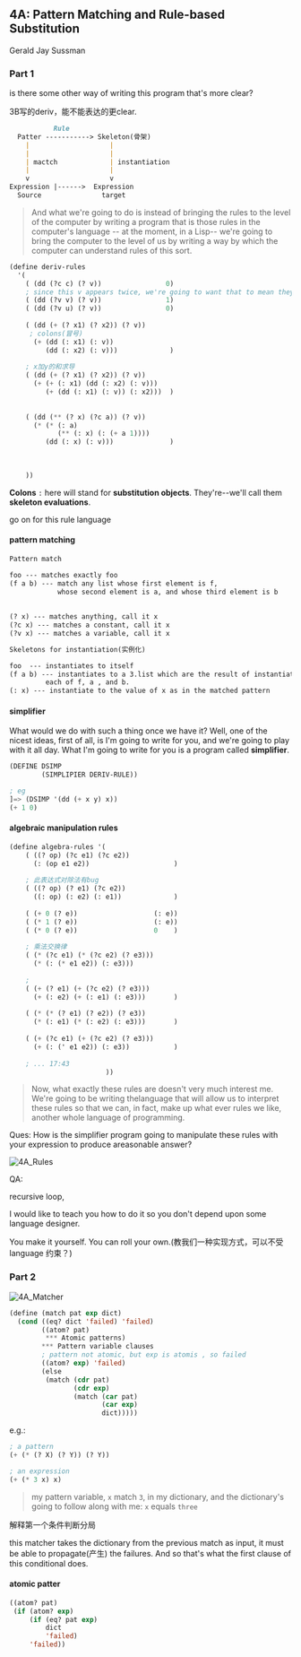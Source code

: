 ## 4A: Pattern Matching and Rule-based Substitution

Gerald Jay Sussman

### Part 1

is there some other way of writing this program that's more clear?

3B写的deriv，能不能表达的更clear.

```markdown
           Rule
  Patter -----------> Skeleton(骨架)
    |                    |
    |                    |
    | mactch             | instantiation
    |                    |
    v                    v
Expression |------>  Expression
  Source               target
```

>  And what we're going to do is instead of bringing the rules to the level of the computer by writing a program that is those rules in the computer's language -- at the moment, in a Lisp-- we're going to bring the computer to the level of us by writing a way by which the computer can understand rules of this sort.

```lisp
(define deriv-rules
  '(
    ( (dd (?c c) (? v))                0)
    ; since this v appears twice, we're going to want that to mean they have to be the same.
    ( (dd (?v v) (? v))                1)
    ( (dd (?v u) (? v))                0)
    
    ( (dd (+ (? x1) (? x2)) (? v))
     ; colons(冒号)
      (+ (dd (: x1) (: v))
         (dd (: x2) (: v)))             )
    
    ; x加y的和求导
    ( (dd (+ (? x1) (? x2)) (? v))
      (+ (+ (: x1) (dd (: x2) (: v)))
         (+ (dd (: x1) (: v)) (: x2)))  )
    
    
    ( (dd (** (? x) (?c a)) (? v))
      (* (* (: a)
            (** (: x) (: (+ a 1))))
         (dd (: x) (: v)))              )
    
    
    
    ))
```

**Colons** `:` here will stand for **substitution objects**. They're--we'll call them **skeleton evaluations**.

go on for this rule language

#### pattern matching

```markdown
Pattern match

foo --- matches exactly foo
(f a b) --- match any list whose first element is f, 
            whose second element is a, and whose third element is b
            
            
(? x) --- matches anything, call it x
(?c x) --- matches a constant, call it x
(?v x) --- matches a variable, call it x
```

```markdown
Skeletons for instantiation(实例化)

foo  --- instantiates to itself
(f a b) --- instantiates to a 3.list which are the result of instantiating
         each of f, a , and b.
(: x) --- instantiate to the value of x as in the matched pattern
```

####  simplifier

What would we do with such a thing once we have it? Well, one of the nicest ideas, first of all, is I'm going to write for you, and we're going to play with it all day. What I'm going to write for you is a program called **simplifier**.

```lisp
(DEFINE DSIMP
        (SIMPLIPIER DERIV-RULE))

; eg
]=> (DSIMP '(dd (+ x y) x))
(+ 1 0)
```

#### algebraic manipulation rules

```lisp
(define algebra-rules '(
	( ((? op) (?c e1) (?c e2))
      (: (op e1 e2))                     )
    
	; 此表达式对除法有bug
    ( ((? op) (? e1) (?c e2))
      ((: op) (: e2) (: e1))             )
                        
	( (+ 0 (? e))                   (: e))
	( (* 1 (? e))                   (: e))
	( (* 0 (? e))                   0    )
     
	; 乘法交换律
	( (* (?c e1) (* (?c e2) (? e3)))
      (* (: (* e1 e2)) (: e3)))
                        
	;
	( (+ (? e1) (+ (?c e2) (? e3)))
      (+ (: e2) (+ (: e1) (: e3)))       )
                        
	( (* (* (? e1) (? e2)) (? e3))
      (* (: e1) (* (: e2) (: e3)))       )
                        
	( (+ (?c e1) (+ (?c e2) (? e3)))
      (+ (: (' e1 e2)) (: e3))           )
	
	; ... 17:43
                        ))
```

> Now, what exactly these rules are doesn't very much interest me. We're going to be writing thelanguage that will allow us to interpret these rules so that we can, in fact, make up what ever rules we like, another whole language of programming.

Ques: How is the simplifier program going to manipulate these rules with your expression to produce areasonable answer?



![4A_Rules](./png/4A_Rules.png)

QA: 

recursive loop, 

I would like to teach you how to do it so you don't depend upon some language designer.

You make it yourself. You can roll your own.(教我们一种实现方式，可以不受language 约束？)



### Part 2

![4A_Matcher](./png/4A_Matcher.png)



```lisp
(define (match pat exp dict)
  (cond ((eq? dict 'failed) 'failed)
    	((atom? pat)
         *** Atomic patterns)
    	*** Pattern variable clauses
    	; pattern not atomic, but exp is atomis , so failed
    	((atom? exp) 'failed)
    	(else
         (match (cdr pat)
                (cdr exp)
                (match (car pat)
                       (car exp)
                       dict)))))
```



e.g.:

```lisp
; a pattern
(+ (* (? X) (? Y)) (? Y))

; an expression
(+ (* 3 x) x)
```

> my pattern variable, `x` match `3`, in my dictionary, and the dictionary's going to follow along with me: `x` equals `three`

解释第一个条件判断分局

this matcher takes the dictionary from the previous match as input, it must be able to propagate(产生) the failures. And so that's what the first clause of this conditional does.



#### atomic patter

```lisp
((atom? pat)
 (if (atom? exp)
     (if (eq? pat exp)
         dict
         'failed)
     'failed))
```

